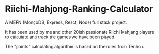 # Riichi-Mahjong-Ranking-Calculator

A MERN (MongoDB, Express, React, Node) full stack project.

It has been used by me and other 20ish passionate Riichi Mahjang players to calculate and track the games we have been played.

The "points" calculating algorithm is based on the rules from Tenhou.
